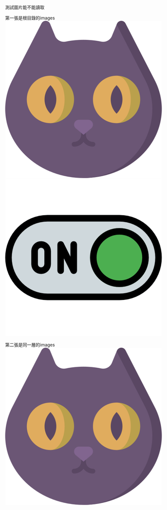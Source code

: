 測試圖片能不能讀取

第一張是根目錄的images
![a](../images/black-cat.png)
![a](/images/switch-on.png)



第二張是同一層的images
![a](../../images/black-cat.png)
